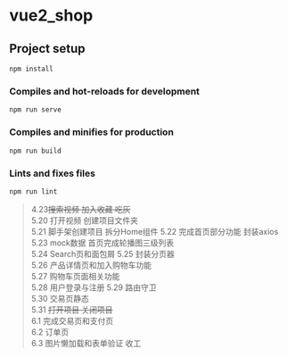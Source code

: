 # vue2_shop

## Project setup
```
npm install
```

### Compiles and hot-reloads for development
```
npm run serve
```

### Compiles and minifies for production
```
npm run build
```

### Lints and fixes files
```
npm run lint
```

>4.23~~搜索视频 加入收藏 吃灰~~  
>5.20 打开视频 创建项目文件夹  
>5.21 脚手架创建项目 拆分Home组件 
>5.22 完成首页部分功能  封装axios
>5.23 mock数据 首页完成轮播图三级列表  
>5.24 Search页和面包屑 
>5.25 封装分页器  
>5.26 产品详情页和加入购物车功能     
>5.27 购物车页面相关功能  
>5.28 用户登录与注册
>5.29 路由守卫  
>5.30 交易页静态  
>5.31 ~~打开项目 关闭项目~~  
>6.1 完成交易页和支付页  
>6.2 订单页  
>6.3 图片懒加载和表单验证   收工



